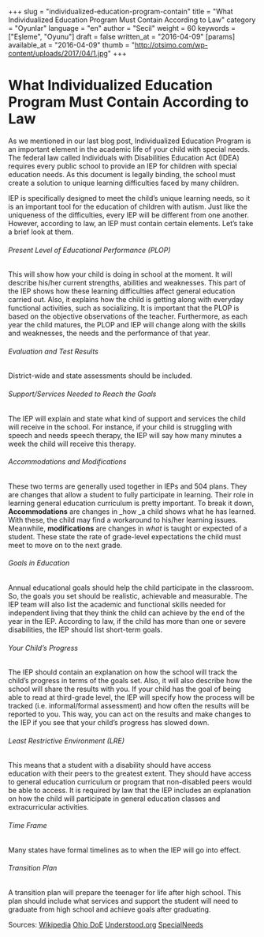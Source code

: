 +++
slug = "individualized-education-program-contain"
title = "What Individualized Education Program Must Contain According to Law"
category = "Oyunlar"
language = "en"
author = "Secil"
weight = 60
keywords = ["Eşleme", "Oyunu"]
draft = false
written_at = "2016-04-09"
[params]
available_at = "2016-04-09"
thumb = "http://otsimo.com/wp-content/uploads/2017/04/1.jpg"
+++


# What Individualized Education Program Must Contain According to Law

As we mentioned in our last blog post, Individualized Education Program is an important element in the academic life of your child with special needs. The federal law called Individuals with Disabilities Education Act (IDEA) requires every public school to provide an IEP for children with special education needs. As this document is legally binding, the school must create a solution to unique learning difficulties faced by many children.


IEP is specifically designed to meet the child’s unique learning needs, so it is an important tool for the education of children with autism. Just like the uniqueness of the difficulties, every IEP will be different from one another. However, according to law, an IEP must contain certain elements. Let’s take a brief look at them.

###### Present Level of Educational Performance (PLOP)

This will show how your child is doing in school at the moment. It will describe his/her current strengths, abilities and weaknesses. This part of the IEP shows how these learning difficulties affect general education carried out. Also, it explains how the child is getting along with everyday functional activities, such as socializing. It is important that the PLOP is based on the objective observations of the teacher. Furthermore, as each year the child matures, the PLOP and IEP will change along with the skills and weaknesses, the needs and the performance of that year.

###### Evaluation and Test Results

District-wide and state assessments should be included.

###### Support/Services Needed to Reach the Goals

The IEP will explain and state what kind of support and services the child will receive in the school. For instance, if your child is struggling with speech and needs speech therapy, the IEP will say how many minutes a week the child will receive this therapy.

###### Accommodations and Modifications

These two terms are generally used together in IEPs and 504 plans. They are changes that allow a student to fully participate in learning. Their role in learning general education curriculum is pretty important. To break it down, **Accommodations** are changes in _how _a child shows what he has learned. With these, the child may find a workaround to his/her learning issues. Meanwhile, **modifications** are changes in _what_ is taught or expected of a student. These state the rate of grade-level expectations the child must meet to move on to the next grade.

###### Goals in Education

Annual educational goals should help the child participate in the classroom. So, the goals you set should be realistic, achievable and measurable. The IEP team will also list the academic and functional skills needed for independent living that they think the child can achieve by the end of the year in the IEP. According to law, if the child has more than one or severe disabilities, the IEP should list short-term goals.

###### Your Child’s Progress

The IEP should contain an explanation on how the school will track the child’s progress in terms of the goals set. Also, it will also describe how the school will share the results with you. If your child has the goal of being able to read at third-grade level, the IEP will specify how the process will be tracked (i.e. informal/formal assessment) and how often the results will be reported to you. This way, you can act on the results and make changes to the IEP if you see that your child’s progress has slowed down.

###### Least Restrictive Environment (LRE)

This means that a student with a disability should have access education with their peers to the greatest extent. They should have access to general education curriculum or program that non-disabled peers would be able to access. It is required by law that the IEP includes an explanation on how the child will participate in general education classes and extracurricular activities.

###### Time Frame

Many states have formal timelines as to when the IEP will go into effect.

###### Transition Plan

A transition plan will prepare the teenager for life after high school. This plan should include what services and support the student will need to graduate from high school and achieve goals after graduating.

Sources: [Wikipedia](https://en.wikipedia.org/wiki/Least_restrictive_environment) [Ohio DoE](https://www.youtube.com/watch?v=UYlktSTIlQY) [Understood.org](https://www.understood.org/en/school-learning/special-services/ieps/understanding-individualized-education-programs#item1) [SpecialNeeds](http://www.specialneeds.com/legal-and-trustees/autism/iep-goals-children-autism)
